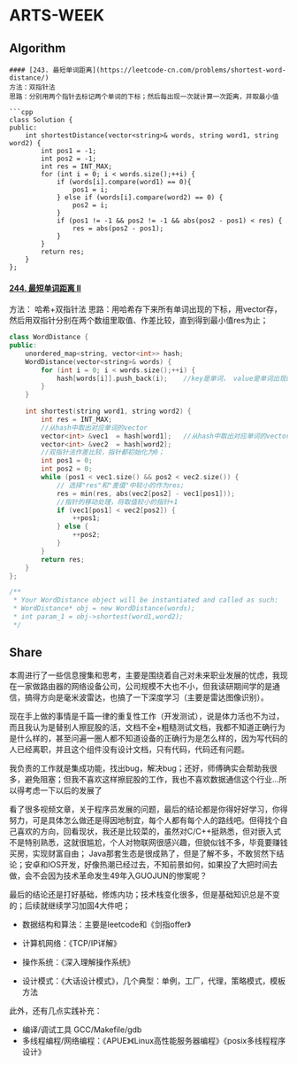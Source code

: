 # ARTS-WEEK

## Algorithm 

```
#### [243. 最短单词距离](https://leetcode-cn.com/problems/shortest-word-distance/)
方法：双指针法
思路：分别用两个指针去标记两个单词的下标；然后每出现一次就计算一次距离，并取最小值

​```cpp
class Solution {
public:
    int shortestDistance(vector<string>& words, string word1, string word2) {
        int pos1 = -1;
        int pos2 = -1;
        int res = INT_MAX;
        for (int i = 0; i < words.size();++i) {
            if (words[i].compare(word1) == 0){
                pos1 = i;
            } else if (words[i].compare(word2) == 0) {
                pos2 = i;
            }
            if (pos1 != -1 && pos2 != -1 && abs(pos2 - pos1) < res) {
                res = abs(pos2 - pos1);
            }
        }
        return res;
    }
};
```

#### [244. 最短单词距离 II](https://leetcode-cn.com/problems/shortest-word-distance-ii/)
方法： 哈希+双指针法
思路：用哈希存下来所有单词出现的下标，用vector存，然后用双指针分别在两个数组里取值、作差比较，直到得到最小值res为止；


```cpp
class WordDistance {
public:
    unordered_map<string, vector<int>> hash;
    WordDistance(vector<string>& words) {
        for (int i = 0; i < words.size();++i) {
            hash[words[i]].push_back(i);    //key是单词， value是单词出现的下标,用vector存起来
        }
    }
    
    int shortest(string word1, string word2) {
        int res = INT_MAX;
        //从hash中取出对应单词的vector
        vector<int> &vec1  = hash[word1];   //从hash中取出对应单词的vector
        vector<int> &vec2  = hash[word2];
        //双指针法作差比较，指针都初始化为0；
        int pos1 = 0;
        int pos2 = 0;
        while (pos1 < vec1.size() && pos2 < vec2.size()) {
            // 选择"res"和"差值"中较小的作为res;
            res = min(res, abs(vec2[pos2] - vec1[pos1]));
            //指针的移动处理，将取值较小的指针+1
            if (vec1[pos1] < vec2[pos2]) {                
                ++pos1;
            } else {
                ++pos2;
            }
        }
        return res;
    }
};

/**
 * Your WordDistance object will be instantiated and called as such:
 * WordDistance* obj = new WordDistance(words);
 * int param_1 = obj->shortest(word1,word2);
 */
```


## Share

本周进行了一些信息搜集和思考，主要是围绕着自己对未来职业发展的忧虑，我现在一家做路由器的网络设备公司，公司规模不大也不小，但我读研期间学的是通信，搞得方向是毫米波雷达，也搞了一下深度学习（主要是雷达图像识别）。

现在手上做的事情是千篇一律的重复性工作（开发测试），说是体力活也不为过，而且我认为是替别人擦屁股的活，文档不全+粗糙测试文档，我都不知道正确行为是什么样的，甚至问遍一圈人都不知道设备的正确行为是怎么样的，因为写代码的人已经离职，并且这个组件没有设计文档，只有代码，代码还有问题。

我负责的工作就是集成功能，找出bug，解决bug；还好，师傅确实会帮助我很多，避免阻塞；但我不喜欢这样擦屁股的工作，我也不喜欢数据通信这个行业...所以得考虑一下以后的发展了

看了很多视频文章，关于程序员发展的问题，最后的结论都是你得好好学习，你得努力，可是具体怎么做还是得因地制宜，每个人都有每个人的路线吧。但得找个自己喜欢的方向，回看现状，我还是比较菜的，虽然对C/C++挺熟悉，但对嵌入式不是特别熟悉，这就很尴尬，个人对物联网很感兴趣，但貌似钱不多，毕竟要赚钱买房，实现财富自由； Java那套生态是很成熟了，但是了解不多，不敢贸然下结论；安卓和IOS开发，好像热潮已经过去，不知前景如何，如果投了大把时间去做，会不会因为技术革命发生49年入GUOJUN的惨案呢？

最后的结论还是打好基础，修炼内功；技术栈变化很多，但是基础知识总是不变的；后续就继续学习加固4大件吧；

* 数据结构和算法：主要是leetcode和《剑指offer》

* 计算机网络：《TCP/IP详解》

* 操作系统：《深入理解操作系统》

* 设计模式：《大话设计模式》，几个典型：单例，工厂，代理，策略模式，模板方法

此外，还有几点实践补充：
* 编译/调试工具 GCC/Makefile/gdb
* 多线程编程/网络编程：《APUE》《Linux高性能服务器编程》《posix多线程程序设计》